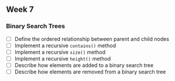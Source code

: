 ## Week 7

### Binary Search Trees

* [ ] Define the ordered relationship between parent and child nodes
* [ ] Implement a recursive `contains()` method
* [ ] Implement a recursive `size()` method
* [ ] Implement a recursive `height()` method
* [ ] Describe how elements are added to a binary search tree
* [ ] Describe how elements are removed from a binary search tree
